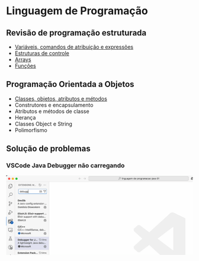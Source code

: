 # Linguagem de Programação

## Revisão de programação estruturada

- [Variáveis, comandos de atribuição e expressões](00-variaveis/)
- [Estruturas de controle](01-estruturas-de-controle/)
- [Arrays](02-arrays/)
- [Funções](03-funcoes/)

## Programação Orientada a Objetos

- [Classes, objetos, atributos e métodos](04-classes-objetos-atributos-e-metodos/)
- Construtores e encapsulamento
- Atributos e métodos de classe
- Herança
- Classes Object e String
- Polimorfismo


## Solução de problemas

### VSCode Java Debugger não carregando

<p align="center">
  <img src="./assets/debuggerFix.gif" width="950"/>
</p>